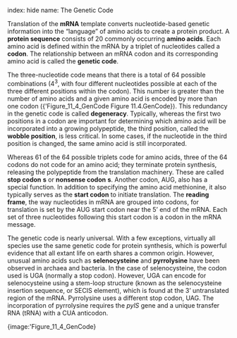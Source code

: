 index: hide
name: The Genetic Code

Translation of the  **mRNA** template converts nucleotide-based genetic information into the “language” of amino acids to create a protein product. A  **protein sequence** consists of 20 commonly occurring  **amino acids**. Each amino acid is defined within the mRNA by a triplet of nucleotides called a  **codon**. The relationship between an mRNA codon and its corresponding amino acid is called the  **genetic code**.

The three-nucleotide code means that there is a total of 64 possible combinations (4<sup>3</sup>, with four different nucleotides possible at each of the three different positions within the codon). This number is greater than the number of amino acids and a given amino acid is encoded by more than one codon ({'Figure_11_4_GenCode Figure 11.4.GenCode}). This redundancy in the genetic code is called  **degeneracy**. Typically, whereas the first two positions in a codon are important for determining which amino acid will be incorporated into a growing polypeptide, the third position, called the  **wobble position**, is less critical. In some cases, if the nucleotide in the third position is changed, the same amino acid is still incorporated.

Whereas 61 of the 64 possible triplets code for amino acids, three of the 64 codons do not code for an amino acid; they terminate protein synthesis, releasing the polypeptide from the translation machinery. These are called  **stop codon** **s** or  **nonsense codon** **s**. Another codon, AUG, also has a special function. In addition to specifying the amino acid methionine, it also typically serves as the  **start codon** to initiate translation. The  **reading frame**, the way nucleotides in mRNA are grouped into codons, for translation is set by the AUG start codon near the 5’ end of the mRNA. Each set of three nucleotides following this start codon is a codon in the mRNA message.

The genetic code is nearly universal. With a few exceptions, virtually all species use the same genetic code for protein synthesis, which is powerful evidence that all extant life on earth shares a common origin. However, unusual amino acids such as  **selenocysteine** and  **pyrrolysine** have been observed in archaea and bacteria. In the case of selenocysteine, the codon used is UGA (normally a stop codon). However, UGA can encode for selenocysteine using a stem-loop structure (known as the selenocysteine insertion sequence, or SECIS element), which is found at the 3’ untranslated region of the mRNA. Pyrrolysine uses a different stop codon, UAG. The incorporation of pyrrolysine requires the  *pylS* gene and a unique transfer RNA (tRNA) with a CUA anticodon.


{image:'Figure_11_4_GenCode}
        
